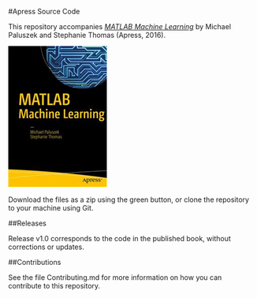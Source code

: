 #Apress Source Code

This repository accompanies [*MATLAB Machine Learning*](http://www.apress.com/9781484222492) by Michael Paluszek and Stephanie Thomas (Apress, 2016).

![Cover image](9781484222492.jpg)

Download the files as a zip using the green button, or clone the repository to your machine using Git.

##Releases

Release v1.0 corresponds to the code in the published book, without corrections or updates.

##Contributions

See the file Contributing.md for more information on how you can contribute to this repository.
